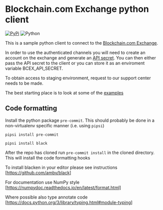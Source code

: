 Blockchain.com Exchange python client
=====================================
[![PyPi](https://img.shields.io/pypi/v/bcex.svg)](https://pypi.python.org/pypi/bcex)
![Python](https://img.shields.io/badge/Python-3.6+-green.svg)

This is a sample python client to connect to the [Blockchain.com Exchange](https://exchange.blockchain.com).

In order to use the authenticated channels you will need to create an account on the exchange and generate an [API secret](https://exchange.blockchain.com/settings/api). You can then either pass the API secret to the client or you can store it as an enviroment variable BCEX_API_SECRET.

To obtain access to staging environment, request to our support center needs to be made.

The best starting place is to look at some of the [examples](https://github.com/simon-bc/bcex/tree/master/examples)

Code formatting
---------------

Install the python package `pre-commit`. This should probably be done in a
non-virtualenv specific manner (i.e. using `pipsi`)

```pipsi install pre-commit ```

```pipsi install black```

After the repo has cloned run
```pre-commit install``` in the cloned directory. This will install the code
formatting hooks

To install blacken in your editor please see instructions
[https://github.com/ambv/black]

For documentation use NumPy style [https://numpydoc.readthedocs.io/en/latest/format.html]

Where possible also type annotate code [https://docs.python.org/3/library/typing.html#module-typing]
